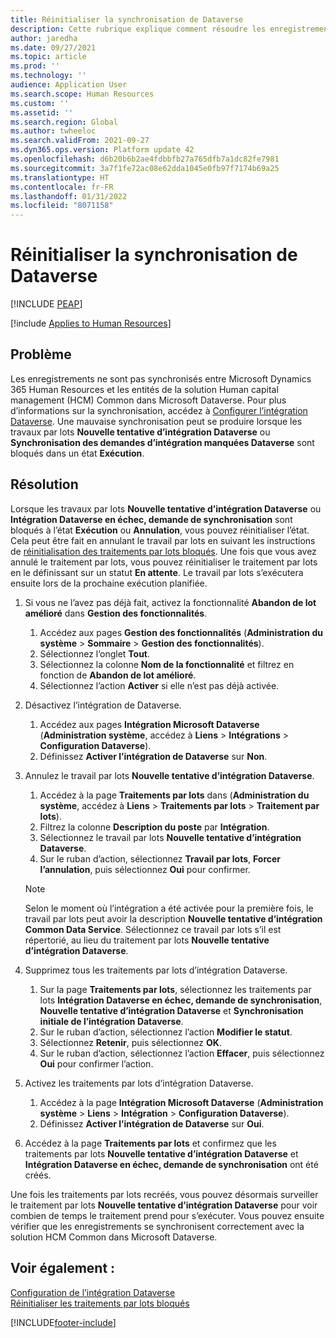```yaml
---
title: Réinitialiser la synchronisation de Dataverse
description: Cette rubrique explique comment résoudre les enregistrements qui ne se synchronisent pas correctement entre Microsoft Dynamics 365 Human Resources et la solution Human capital management (HCM) Common dans Microsoft Dataverse.
author: jaredha
ms.date: 09/27/2021
ms.topic: article
ms.prod: ''
ms.technology: ''
audience: Application User
ms.search.scope: Human Resources
ms.custom: ''
ms.assetid: ''
ms.search.region: Global
ms.author: twheeloc
ms.search.validFrom: 2021-09-27
ms.dyn365.ops.version: Platform update 42
ms.openlocfilehash: d6b20b6b2ae4fdbbfb27a765dfb7a1dc82fe7981
ms.sourcegitcommit: 3a7f1fe72ac08e62dda1045e0fb97f7174b69a25
ms.translationtype: HT
ms.contentlocale: fr-FR
ms.lasthandoff: 01/31/2022
ms.locfileid: "8071158"
---
```

# <a name="reset-dataverse-synchronization"></a>Réinitialiser la synchronisation de Dataverse


[!INCLUDE [PEAP](../includes/peap-2.md)]

[!include [Applies to Human Resources](../includes/applies-to-hr.md)]

## <a name="issue"></a>Problème

Les enregistrements ne sont pas synchronisés entre Microsoft Dynamics 365 Human Resources et les entités de la solution Human capital management (HCM) Common dans Microsoft Dataverse. Pour plus d’informations sur la synchronisation, accédez à [Configurer l’intégration Dataverse](hr-admin-integration-common-data-service.md). Une mauvaise synchronisation peut se produire lorsque les travaux par lots **Nouvelle tentative d’intégration Dataverse** ou **Synchronisation des demandes d’intégration manquées Dataverse** sont bloqués dans un état **Exécution**.

## <a name="resolution"></a>Résolution

Lorsque les travaux par lots **Nouvelle tentative d’intégration Dataverse** ou **Intégration Dataverse en échec, demande de synchronisation** sont bloqués à l’état **Exécution** ou **Annulation**, vous pouvez réinitialiser l’état. Cela peut être fait en annulant le travail par lots en suivant les instructions de [réinitialisation des traitements par lots bloqués](hr-admin-troubleshooting-batch-execution.md). Une fois que vous avez annulé le traitement par lots, vous pouvez réinitialiser le traitement par lots en le définissant sur un statut **En attente**. Le travail par lots s’exécutera ensuite lors de la prochaine exécution planifiée.

1. Si vous ne l’avez pas déjà fait, activez la fonctionnalité **Abandon de lot amélioré** dans **Gestion des fonctionnalités**.
   1. Accédez aux pages **Gestion des fonctionnalités** (**Administration du système** > **Sommaire** > **Gestion des fonctionnalités**).
   2. Sélectionnez l’onglet **Tout**.
   3. Sélectionnez la colonne **Nom de la fonctionnalité** et filtrez en fonction de **Abandon de lot amélioré**.
   4. Sélectionnez l’action **Activer** si elle n’est pas déjà activée.

2. Désactivez l’intégration de Dataverse.
   1. Accédez aux pages **Intégration Microsoft Dataverse** (**Administration système**, accédez à **Liens** > **Intégrations** > **Configuration Dataverse**).
   2. Définissez **Activer l’intégration de Dataverse** sur **Non**.

3. Annulez le travail par lots **Nouvelle tentative d’intégration Dataverse**.
   1. Accédez à la page **Traitements par lots** dans (**Administration du système**, accédez à **Liens** > **Traitements par lots** > **Traitement par lots**).
   2. Filtrez la colonne **Description du poste** par **Intégration**.
   3. Sélectionnez le travail par lots **Nouvelle tentative d’intégration Dataverse**.
   4. Sur le ruban d’action, sélectionnez **Travail par lots**, **Forcer l’annulation**, puis sélectionnez **Oui** pour confirmer.

   > [!NOTE]
   > Selon le moment où l’intégration a été activée pour la première fois, le travail par lots peut avoir la description **Nouvelle tentative d’intégration Common Data Service**. Sélectionnez ce travail par lots s’il est répertorié, au lieu du traitement par lots **Nouvelle tentative d’intégration Dataverse**.

4. Supprimez tous les traitements par lots d’intégration Dataverse.
   1. Sur la page **Traitements par lots**, sélectionnez les traitements par lots **Intégration Dataverse en échec, demande de synchronisation**, **Nouvelle tentative d’intégration Dataverse** et **Synchronisation initiale de l’intégration Dataverse**.
   2. Sur le ruban d’action, sélectionnez l’action **Modifier le statut**. 
   3. Sélectionnez **Retenir**, puis sélectionnez **OK**.
   4. Sur le ruban d’action, sélectionnez l’action **Effacer**, puis sélectionnez **Oui** pour confirmer l’action.

5. Activez les traitements par lots d’intégration Dataverse.
   1. Accédez à la page **Intégration Microsoft Dataverse** (**Administration système** > **Liens** > **Intégration** > **Configuration Dataverse**).
   2. Définissez **Activer l’intégration de Dataverse** sur **Oui**.

6. Accédez à la page **Traitements par lots** et confirmez que les traitements par lots **Nouvelle tentative d’intégration Dataverse** et **Intégration Dataverse en échec, demande de synchronisation** ont été créés.

Une fois les traitements par lots recréés, vous pouvez désormais surveiller le traitement par lots **Nouvelle tentative d’intégration Dataverse** pour voir combien de temps le traitement prend pour s’exécuter. Vous pouvez ensuite vérifier que les enregistrements se synchronisent correctement avec la solution HCM Common dans Microsoft Dataverse.

## <a name="see-also"></a>Voir également :

[Configuration de l’intégration Dataverse](hr-admin-integration-common-data-service.md)<br>
[Réinitialiser les traitements par lots bloqués](hr-admin-troubleshooting-batch-execution.md)


[!INCLUDE[footer-include](../includes/footer-banner.md)]
